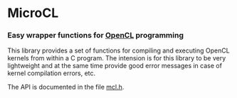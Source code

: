 # MicroCL

### Easy wrapper functions for [OpenCL](https://www.khronos.org/opencl/) programming

This library provides a set of functions for compiling and executing
OpenCL kernels from within a C program. The intension is for this
library to be very lightweight and at the same time provide good error
messages in case of kernel compilation errors, etc.

The API is documented in the file [mcl.h](mcl.h).
